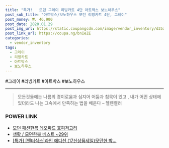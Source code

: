 ```yaml
--- 
title: "특가!   모던 그레이 리빙카트 4단 아트박스 보노하우스" 
post_sub_title: "아트박스/보노하우스 모던 리빙카트 4단, 그레이" 
post_money: ₩. 46,900 
post_date: 2020.01.29 
post_img_url: https://static.coupangcdn.com/image/vendor_inventory/d35a/b1e65ddaff4b6fbafb01c7d4c98b233c3e2a5b0b3e9f3b42380ba1735e6d.png 
post_link_url: https://coupa.ng/bnIeZE 
categories: 
  - vendor_inventory 
tags: 
  - 그레이 
  - 리빙카트 
  - 아트박스 
  - 보노하우스 
--- 
```

  #그레이 #리빙카트 #아트박스 #보노하우스 
<hr> 

> 모든것들에는 나름의 경이로움과 심지어 어둠과 침묵이 있고 , 내가 어떤 상태에 있더라도 나는 그속에서 만족하는 법을 배운다 – 헬렌켈러 


### POWER LINK

* <a href="https://blog.naver.com/fasyy4321/221784666901" target="_blank">모던 패션한복 레오파드 호피저고리</a>
* <a href="https://blog.naver.com/santokki14/221784635355" target="_blank">생활 / 모던한복 베스트 ~29위</a>
* <a href="https://blog.naver.com/an0733/221786876646" target="_blank">[특가] [엔터식스]라인 에디션 (17신상품세일)모던한 박...</a>
